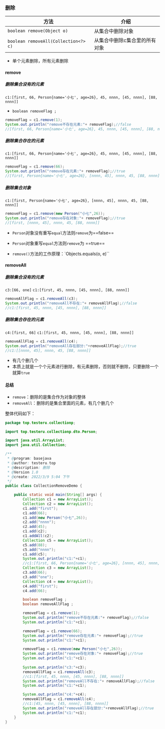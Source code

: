 ### 删除
|方法|介绍|
|---|---|
|`boolean remove(Object o)`|从集合中删除对象|
|`boolean removeAll(Collection<?> c)`|从集合中删除c集合里的所有对象|

- 单个元素删除，所有元素删除
#### remove
##### 删除集合没有的元素

`c1:[first, 66, Person{name='小七', age=26}, 45, nnnn, [45, nnnn], [88, nnnn]]`

- `boolean removeFlag ;`

```java
removeFlag = c1.remove(1);  
System.out.println("remove不存在元素:"+ removeFlag);//false
//[first, 66, Person{name='小七', age=26}, 45, nnnn, [45, nnnn], [88, nnnn]]
```


##### 删除集合存在的元素 
`c1:[first, 66, Person{name='小七', age=26}, 45, nnnn, [45, nnnn], [88, nnnn]]`

```java
removeFlag = c1.remove(66);  
System.out.println("remove存在元素:"+ removeFlag);//true
//[first, Person{name='小七', age=26}, [nnnn, 45], nnnn, 45, [88, nnnn]]
```

##### 删除集合对象
`c1:[first, Person{name='小七', age=26}, [nnnn, 45], nnnn, 45, [88, nnnn]]`

```java
removeFlag = c1.remove(new Person("小七",26));  
System.out.println("remove存在对象:"+ removeFlag);//true  
//[first, [nnnn, 45], nnnn, 45, [88, nnnn]]
```

- `Person`对象没有重写`equal`方法则`remove`为==false==
- `Person`对象重写`equal`方法则`remove`为 ==true==

- `remove()`方法的工作原理：`Objects.equals(o, e)``

#### removeAll
##### 删除集合没有的元素
`c3:[66, one]`
`c1:[first, 45, nnnn, [45, nnnn], [88, nnnn]]  `
```java
removeAllFlag = c1.removeAll(c3);
System.out.println("removeAll不存在:"+ removeAllFlag);//false  
//c1:[first, 45, nnnn, [45, nnnn], [88, nnnn]]  
```


##### 删除集合存在的元素 
`c4:[first, 66]`
`c1:[first, 45, nnnn, [45, nnnn], [88, nnnn]]`

```java
removeAllFlag = c1.removeAll(c4);  
System.out.println("removeAll存在部分:"+removeAllFlag);//true
//c1:[[nnnn, 45], nnnn, 45, [88, nnnn]]
```
- 有几个删几个  
- 本质上就是一个个元素进行删除，有元素删除，否则就不删除，只要删除一个就算`true`



#### 总结
- `remove`：删除的是集合作为对象的整体
- `removeAll`：删除的是集合里面的元素，有几个删几个  


整体代码如下：
```java
package top.testeru.collectionp;

import top.testeru.collectionp.dto.Person;

import java.util.ArrayList;
import java.util.Collection;

/**
 * @program: basejava
 * @author: testeru.top
 * @description: 删除
 * @Version 1.0
 * @create: 2022/3/9 5:04 下午
 */
public class CollectionRemoveDemo {

    public static void main(String[] args) {
        Collection c1 = new ArrayList();
        Collection c2 = new ArrayList();
        c1.add("first");
        c1.add(66);
        c1.add(new Person("小七",26));
        c2.add("nnnn");
        c2.add(45);
        c1.add(c2);
        c1.addAll(c2);
        Collection c5 = new ArrayList();
        c5.add(88);
        c5.add("nnnn");
        c1.add(c5);
        System.out.println("c1:"+c1);
        //c1:[first, 66, Person{name='小七', age=26}, [nnnn, 45], nnnn, 45, [88, nnnn]]
        Collection c3 = new ArrayList();
        c3.add(66);
        c3.add("one");
        Collection c4 = new ArrayList();
        c4.add("first");
        c4.add(66);

        boolean removeFlag ;
        boolean removeAllFlag ;

        removeFlag = c1.remove(1);
        System.out.println("remove不存在元素:"+ removeFlag);//false
        System.out.println("c1:"+c1);

        removeFlag = c1.remove(66);
        System.out.println("remove存在元素:"+ removeFlag);//true
        System.out.println("c1:"+c1);

        removeFlag = c1.remove(new Person("小七",26));
        System.out.println("remove存在对象:"+ removeFlag);//true
        System.out.println("c1:"+c1);
        
        System.out.println("c3:"+c3);
        removeAllFlag = c1.removeAll(c3);
        //c1:[first, 45, nnnn, [45, nnnn], [88, nnnn]]
        System.out.println("removeAll不存在:"+ removeAllFlag);//false
        System.out.println("c1:"+c1);

        System.out.println("c4:"+c4);
        removeAllFlag = c1.removeAll(c4);
        //c1:[45, nnnn, [45, nnnn], [88, nnnn]]
        System.out.println("removeAll存在部分:"+removeAllFlag);//true
        System.out.println("c1:"+c1);
    }
}

```